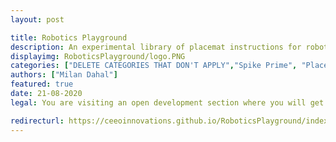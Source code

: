 ```yaml
---
layout: post

title: Robotics Playground
description: An experimental library of placemat instructions for robotics activities
displayimg: RoboticsPlayground/logo.PNG
categories: ["DELETE CATEGORIES THAT DON'T APPLY","Spike Prime", "Placemats", "LEGO", "Tech"]
authors: ["Milan Dahal"]
featured: true
date: 21-08-2020
legal: You are visiting an open development section where you will get access to so-called “developer software”, which offers documentation on different ways to operate the LEGO® Education SPIKE™ Prime Hub and technology. Whatever use you make of the developer software, bear in mind that the results are not experiences that the LEGO Group endorses, is with or will be liable for. No rights in or to trademarks of the LEGO Group are implied or given, and you may not apply to or register any protection anywhere in the world for intellectual property or industrial rights or similar in respect of any developer software, derivative or other result achieved through its use. The developer software is made available “as is” and, to the extent possible, no warranties or representations are implied or given in relation to it by the LEGO Group. It’s your responsibility to ensure all uses that you make and enable others to make comply with all applicable laws and best practices. By accessing the developer software, you acknowledge that the terms and conditions set out above and in LEGO Education’s terms of use for SPIKE Prime apply

redirecturl: https://ceeoinnovations.github.io/RoboticsPlayground/index.html
---
```

